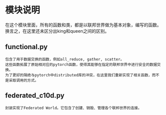 # 模块说明
在这个模块里面，所有的函数和类，都是以联邦世界做为基本对象，编写的函数。
换言之，在这里还未区分出king和queen之间的区别。

## functional.py
    包含了用于数据交换的函数，例如all_reduce, gather, scatter。
    这些函数拓展了原始相对应的pytorch函数，使得其能够在指定的联邦世界中进行安全的数据交换。
    为了更好的隔绝与pytorch中distributed库的冲突，在这里我们重新实现了相关函数，而不是采取调用的方式。

## federated_c10d.py
    封装实现了Federated World。它包含了创建、销毁、管理各个联邦世界的连接。